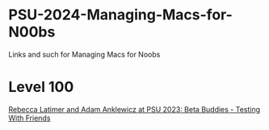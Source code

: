 # PSU-2024-Managing-Macs-for-N00bs
Links and such for Managing Macs for Noobs

# Level 100
[Rebecca Latimer and Adam Anklewicz at PSU 2023: Beta Buddies - Testing With Friends](https://www.youtube.com/watch?v=CnBjyzkW7UM&t=1493s&pp=ygUXbWFjIGFkbWlucyBiZXRhIGJ1ZGRpZXM=)
